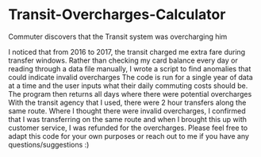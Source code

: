 # Transit-Overcharges-Calculator
Commuter discovers that the Transit system was overcharging him

I noticed that from 2016 to 2017, the transit charged me extra fare during transfer windows. 
Rather than checking my card balance every day or reading through a data file manually, I wrote a script to find anomalies that could indicate invalid overcharges
The code is run for a single year of data at a time and the user inputs what their daily commuting costs should be. The program then returns all days where there were potential overcharges 
With the transit agency that I used, there were 2 hour transfers along the same route. Where I thought there were invalid overcharges, I confirmed that I was transferring on the same route and when I brought this up with customer service, I was refunded for the overcharges. 
Please feel free to adapt this code for your own purposes or reach out to me if you have any questions/suggestions :) 
